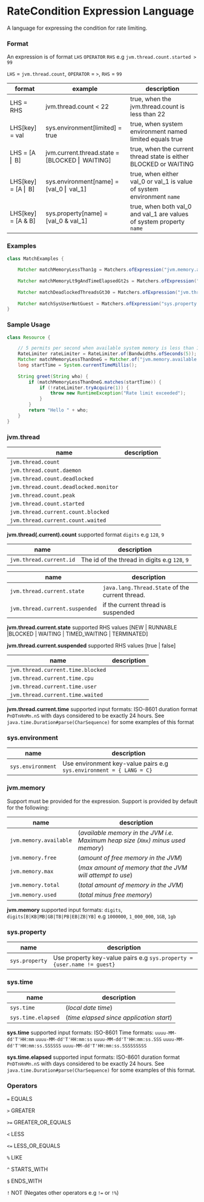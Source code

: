 # RateCondition Expression Language

A language for expressing the condition for rate limiting.

### Format

An expression is of format `LHS` `OPERATOR` `RHS` e.g `jvm.thread.count.started > 99`

`LHS` = `jvm.thread.count`,  `OPERATOR` = `>`,  `RHS` = `99`

| format                   | example                                              | description                                                            |  
|--------------------------|------------------------------------------------------|------------------------------------------------------------------------|
| LHS = RHS                | jvm.thread.count < 22                                | true, when the jvm.thread.count is less than 22                        |  
| LHS[key] = val           | sys.environment[limited] = true                      | true, when system environment named limited equals true                |  
| LHS = [A &#9122; B]      | jvm.current.thread.state = [BLOCKED &#9122; WAITING] | true, when the current thread state is either BLOCKED or WAITING       |
| LHS[key] = [A &#9122; B] | sys.environment[name] = [val_0 &#9122; val_1]        | true, when either val_0 or val_1 is value of system environment `name` |  
| LHS[key] = [A & B]       | sys.property[name] = [val_0 & val_1]                 | true, when both val_0 and val_1 are values of system property `name`   |  

### Examples ###

```java
class MatchExamples {
    
    Matcher matchMemoryLessThan1g = Matchers.ofExpression("jvm.memory.available < 1GB");
    
    Matcher matchMemoryLt9gAndTimeElapsedGt2s = Matchers.ofExpression("jvm.memory.available < 9GB & sys.time.elapsed > PT2S");
    
    Matcher matchDeadlockedThreadsGt30 = Matchers.ofExpression("jvm.thread.count.deadlocked > 30");
    
    Matcher matchSysUserNotGuest = Matchers.ofExpression("sys.property = {user.name != guest}");
}
```

### Sample Usage ###

```java
class Resource {

    // 5 permits per second when available system memory is less than 1 GB
    RateLimiter rateLimiter = RateLimiter.of(Bandwidths.ofSeconds(5));
    Matcher matchMemoryLessThanOneG = Matcher.of("jvm.memory.available < 1GB");
    long startTime = System.currentTimeMillis();
    
    String greet(String who) {
        if (matchMemoryLessThanOneG.matches(startTime)) {
            if (!rateLimiter.tryAcquire(1)) {
                throw new RuntimeException("Rate limit exceeded");
            }
        }
        return "Hello " + who;
    }
}
```

### jvm.thread

| name                                   | description |
|----------------------------------------|-------------|
| `jvm.thread.count`                     |             |
| `jvm.thread.count.daemon`              |             |  
| `jvm.thread.count.deadlocked`          |             |
| `jvm.thread.count.deadlocked.monitor`  |             |
| `jvm.thread.count.peak`                |             |
| `jvm.thread.count.started`             |             |
| `jvm.thread.current.count.blocked`     |             |
| `jvm.thread.current.count.waited`      |             |

__jvm.thread(.current).count__ supported format `digits` e.g `128`, `9`

| name                    | description                                   |
|-------------------------|-----------------------------------------------|
| `jvm.thread.current.id` | The id of the thread in digits e.g `128`, `9` |

| name                           | description                                            |
|--------------------------------|--------------------------------------------------------|
| `jvm.thread.current.state`     | `java.lang.Thread.State` of the current thread.        |
| `jvm.thread.current.suspended` | if the current thread is suspended                     |

__jvm.thread.current.state__ supported RHS values [NEW | RUNNABLE |BLOCKED | WAITING | TIMED_WAITING | TERMINATED]

__jvm.thread.current.suspended__ supported RHS values [true | false]

| name                              | description |
|-----------------------------------|-------------|
| `jvm.thread.current.time.blocked` |             |
| `jvm.thread.current.time.cpu`     |             |
| `jvm.thread.current.time.user`    |             |
| `jvm.thread.current.time.waited`  |             |

__jvm.thread.current.time__ supported input formats: ISO-8601 duration format `PnDTnHnMn.nS` with days
considered to be exactly 24 hours. See `java.time.Duration#parse(CharSequence)` for some
examples of this format

### sys.environment

| name              | description                                                         |  
|-------------------|---------------------------------------------------------------------|
| `sys.environment` | Use environment key-value pairs e.g `sys.environment = { LANG = C}` |


### jvm.memory

Support must be provided for the expression. Support is provided by default for the following:

| name                    | description                                                                      |
|-------------------------|----------------------------------------------------------------------------------|
| `jvm.memory.available`  | (_available memory in the JVM i.e. Maximum heap size (`Xmx`) minus used memory_) | 
| `jvm.memory.free`       | (_amount of free memory in the JVM_)                                             |                                     
| `jvm.memory.max`        | (_max amount of memory that the JVM will attempt to use_)                        |                      
| `jvm.memory.total`      | (_total amount of memory in the JVM_)                                            |
| `jvm.memory.used`       | (_total minus free memory_)                                                      |

__jvm.memory__ supported input formats: `digits`, `digits[B|KB|MB|GB|TB|PB|EB|ZB|YB]` 
e.g `1000000`, `1_000_000`, `1GB`, `1gb`

### sys.property

| name           | description                                                            |  
|----------------|------------------------------------------------------------------------|
| `sys.property` | Use property key-value pairs e.g `sys.property = {user.name != guest}` |

### sys.time

| name                | description                              |
|---------------------|------------------------------------------|
| `sys.time`          | (_local date time_)                      |
| `sys.time.elapsed`  | (_time elapsed since application start_) |

__sys.time__ supported input formats: ISO-8601 Time formats:
`uuuu-MM-dd'T'HH:mm`
`uuuu-MM-dd'T'HH:mm:ss`
`uuuu-MM-dd'T'HH:mm:ss.SSS`
`uuuu-MM-dd'T'HH:mm:ss.SSSSSS`
`uuuu-MM-dd'T'HH:mm:ss.SSSSSSSSS`

__sys.time.elapsed__ supported input formats: ISO-8601 duration format `PnDTnHnMn.nS` with days 
considered to be exactly 24 hours. See `java.time.Duration#parse(CharSequence)` for some 
examples of this format.

### Operators

`=`  EQUALS

`>`  GREATER

`>=` GREATER_OR_EQUALS

`<`  LESS

`<=` LESS_OR_EQUALS

`%`  LIKE

`^`  STARTS_WITH

`$`  ENDS_WITH

`!`  NOT (Negates other operators e.g `!=` or `!%`)




 
